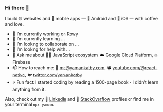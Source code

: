 ### Hi there 👋

I build 🌐 websites and 📱 mobile apps — 🤖 Android and 🍎 iOS — with coffee and love.

- 🔭 I’m currently working on [Rowy](https://github.com/rowyio/rowy)
- 🌱 I’m currently learning ...
- 👯 I’m looking to collaborate on ...
- 🤔 I’m looking for help with ...
- 💬 Ask me about 🧑‍💻 JavaScript ecosystem, ☁️ Google Cloud Platform, 🔥 Firebase
- 📫 How to reach me: 📧 [me@yamankatby.com](mailto://me@yamankatby.com), 📽 [youtube.com/@react-native](https://youtube.com/@react-native), 🐦 [twitter.com/yamankatby](https://twitter.com/yamankatby)
- ⚡ Fun fact: I started coding by reading a 1500-page book - I didn't learn anything from it. 

Also, check out my 🔗 [LinkedIn](https://www.linkedin.com/in/yamankatby) and 💬 [StackOverflow](https://stackoverflow.com/users/10278150/yaman-katby) profiles or find me in your terminal `npx yaman`.

